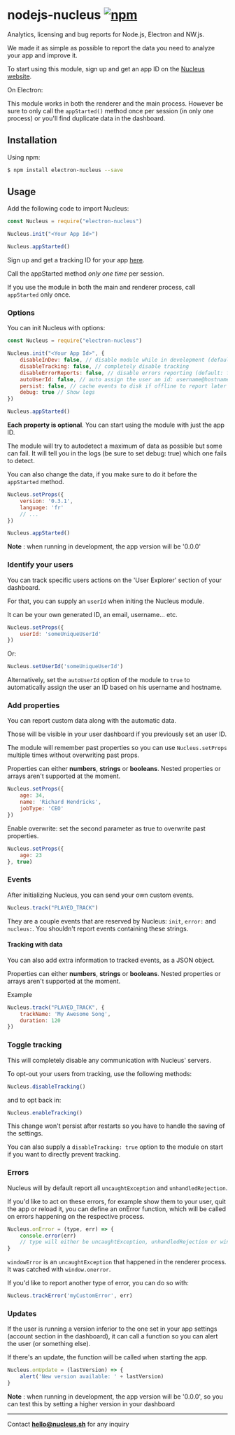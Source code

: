 # nodejs-nucleus [![npm](https://img.shields.io/npm/v/nodejs-nucleus.svg)](https://www.npmjs.com/package/nodejs-nucleus)

Analytics, licensing and bug reports for Node.js, Electron and NW.js.

We made it as simple as possible to report the data you need to analyze your app and improve it.

To start using this module, sign up and get an app ID on the [Nucleus website](https://nucleus.sh). 

On Electron:

This module works in both the renderer and the main process. 
However be sure to only call the `appStarted()` method once per session (in only one process) or you'll find duplicate data in the dashboard.

<!--
# 3.0.0 Breaking changes:

The version 3 of the module introce breaking changes, so be careful to update your integration before upgrading.

- You now have to manually call the `init` and `appStarted` methods to start the analaytics session. This was because the previous way was confusing between processes.
- The module is now 100% independent from Node and can run in an isolated browser context
- Options were renamed 
-->

## Installation

Using npm:

```bash
$ npm install electron-nucleus --save
```

## Usage

Add the following code to import Nucleus:

```javascript
const Nucleus = require("electron-nucleus")

Nucleus.init("<Your App Id>")

Nucleus.appStarted()
```


Sign up and get a tracking ID for your app [here](https://nucleus.sh).

Call the appStarted method *only one time* per session.

If you use the module in both the main and renderer process, call `appStarted` only once.

### Options

You can init Nucleus with options:

```javascript
const Nucleus = require("electron-nucleus")

Nucleus.init("<Your App Id>", {
	disableInDev: false, // disable module while in development (default: false)
	disableTracking: false, // completely disable tracking
	disableErrorReports: false, // disable errors reporting (default: false)
	autoUserId: false, // auto assign the user an id: username@hostname
	persist: false, // cache events to disk if offline to report later
	debug: true // Show logs
})

Nucleus.appStarted()
```

**Each property is optional**. You can start using the module with just the app ID.

The module will try to autodetect a maximum of data as possible but some can fail. It will tell you in the logs (be sure to set debug: true) which one fails to detect.

You can also change the data, if you make sure to do it before the `appStarted` method.
```javascript
Nucleus.setProps({
	version: '0.3.1',
	language: 'fr'
	// ...
})

Nucleus.appStarted()
```

**Note** : when running in development, the app version will be '0.0.0'

### Identify your users

You can track specific users actions on the 'User Explorer' section of your dashboard.

For that, you can supply an `userId` when initing the Nucleus module. 

It can be your own generated ID, an email, username... etc.

```javascript
Nucleus.setProps({
	userId: 'someUniqueUserId'
})
```

Or:

```javascript
Nucleus.setUserId('someUniqueUserId')
```

Alternatively, set the `autoUserId` option of the module to `true`  to automatically assign the user an ID based on his username and hostname.


### Add properties

You can report custom data along with the automatic data.
 
Those will be visible in your user dashboard if you previously set an user ID.

The module will remember past properties so you can use `Nucleus.setProps` multiple times without overwriting past props.

Properties can either **numbers**, **strings** or **booleans**. 
Nested properties or arrays aren't supported at the moment.

```javascript
Nucleus.setProps({
	age: 34,
	name: 'Richard Hendricks',
	jobType: 'CEO'
})
```

Enable overwrite: set the second parameter as true to overwrite past properties. 

```javascript
Nucleus.setProps({
	age: 23
}, true)
```


### Events

After initializing Nucleus, you can send your own custom events.

```javascript
Nucleus.track("PLAYED_TRACK")
```

They are a couple events that are reserved by Nucleus: `init`, `error:` and `nucleus:`. You shouldn't report events containing these strings.

#### Tracking with data

You can also add extra information to tracked events, as a JSON object.

Properties can either **numbers**, **strings** or **booleans**. 
Nested properties or arrays aren't supported at the moment.

Example

```javascript
Nucleus.track("PLAYED_TRACK", {
	trackName: 'My Awesome Song',
	duration: 120
})
```

### Toggle tracking

This will completely disable any communication with Nucleus' servers.

To opt-out your users from tracking, use the following methods:

```javascript
Nucleus.disableTracking()
```

and to opt back in:

```javascript
Nucleus.enableTracking()
```

This change won't persist after restarts so you have to handle the saving of the settings.

You can also supply a `disableTracking: true` option to the module on start if you want to directly prevent tracking.


### Errors

Nucleus will by default report all `uncaughtException` and `unhandledRejection`.

If you'd like to act on these errors, for example show them to your user, quit the app or reload it, you can define an onError function, which will be called on errors happening on the respective process.


```javascript
Nucleus.onError = (type, err) => {
	console.error(err)
	// type will either be uncaughtException, unhandledRejection or windowError
}
```


`windowError` is an `uncaughtException` that happened in the renderer process. It was catched with `window.onerror`.

If you'd like to report another type of error, you can do so with:

```javascript
Nucleus.trackError('myCustomError', err)
```

### Updates

If the user is running a version inferior to the one set in your app settings (account section in the dashboard), it can call a function so you can alert the user (or something else).

If there's an update, the function will be called when starting the app.


```javascript
Nucleus.onUpdate = (lastVersion) => {
	alert('New version available: ' + lastVersion)
}
```

**Note** : when running in development, the app version will be '0.0.0', so you can test this by setting a higher version in your dashboard

---
Contact **hello@nucleus.sh** for any inquiry
